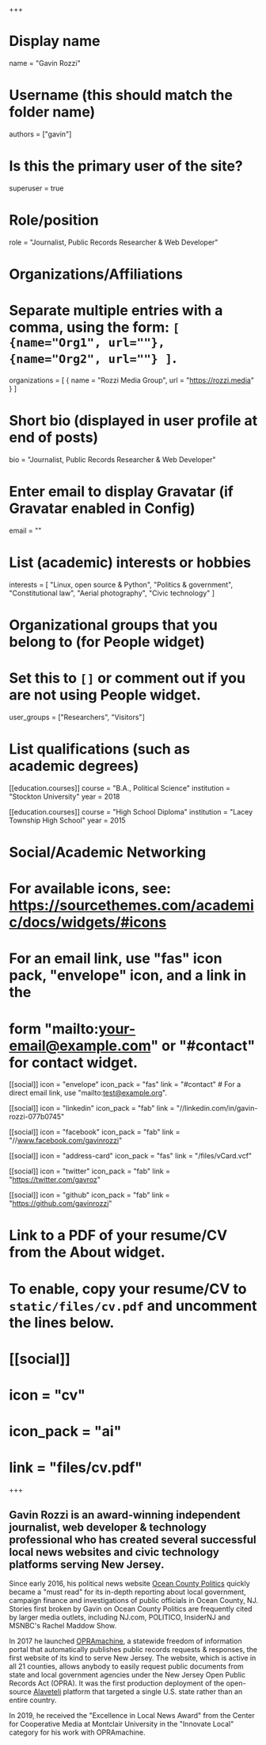 +++
# Display name
name = "Gavin Rozzi"

# Username (this should match the folder name)
authors = ["gavin"]

# Is this the primary user of the site?
superuser = true

# Role/position
role = "Journalist, Public Records Researcher & Web Developer"

# Organizations/Affiliations
#   Separate multiple entries with a comma, using the form: `[ {name="Org1", url=""}, {name="Org2", url=""} ]`.
organizations = [ { name = "Rozzi Media Group", url = "https://rozzi.media" } ]

# Short bio (displayed in user profile at end of posts)
bio = "Journalist, Public Records Researcher & Web Developer"

# Enter email to display Gravatar (if Gravatar enabled in Config)
email = ""

# List (academic) interests or hobbies
interests = [
  "Linux, open source & Python",
    "Politics & government",
    "Constitutional law",
    "Aerial photography",
    "Civic technology"
]

# Organizational groups that you belong to (for People widget)
#   Set this to `[]` or comment out if you are not using People widget.
user_groups = ["Researchers", "Visitors"]

# List qualifications (such as academic degrees)
[[education.courses]]
  course = "B.A., Political Science"
  institution = "Stockton University"
  year = 2018

[[education.courses]]
  course = "High School Diploma"
  institution = "Lacey Township High School"
  year = 2015

# Social/Academic Networking
# For available icons, see: https://sourcethemes.com/academic/docs/widgets/#icons
#   For an email link, use "fas" icon pack, "envelope" icon, and a link in the
#   form "mailto:your-email@example.com" or "#contact" for contact widget.

[[social]]
  icon = "envelope"
  icon_pack = "fas"
  link = "#contact"  # For a direct email link, use "mailto:test@example.org".

[[social]]
  icon = "linkedin"
  icon_pack = "fab"
  link = "//linkedin.com/in/gavin-rozzi-077b0745"

[[social]]
  icon = "facebook"
  icon_pack = "fab"
  link = "//www.facebook.com/gavinrozzi"

[[social]]
  icon = "address-card"
  icon_pack = "fas"
  link = "/files/vCard.vcf"

[[social]]
  icon = "twitter"
  icon_pack = "fab"
  link = "https://twitter.com/gavroz"

[[social]]
  icon = "github"
  icon_pack = "fab"
  link = "https://github.com/gavinrozzi"

# Link to a PDF of your resume/CV from the About widget.
# To enable, copy your resume/CV to `static/files/cv.pdf` and uncomment the lines below.
# [[social]]
#   icon = "cv"
#   icon_pack = "ai"
#   link = "files/cv.pdf"

+++

## <strong>Gavin Rozzi</strong> is an award-winning independent journalist, web developer & technology professional who has created several successful local news websites and civic technology platforms serving New Jersey. 

Since early 2016, his political news website [Ocean County Politics](https://politicsoc.com) quickly became a "must read" for its in-depth reporting about local government, campaign finance and investigations of public officials in Ocean County, NJ. Stories first broken by Gavin on Ocean County Politics are frequently cited by larger media outlets, including NJ.com, POLITICO, InsiderNJ and MSNBC's Rachel Maddow Show.

In 2017 he launched [OPRAmachine](https://opramachine.com/), a statewide freedom of information portal that automatically publishes public records requests & responses, the first website of its kind to serve New Jersey. The website, which is active in all 21 counties, allows anybody to easily request public documents from state and local government agencies under the New Jersey Open Public Records Act (OPRA).  It was the first production deployment of the open-source [Alaveteli](https://www.mysociety.org/2017/12/06/introducing-opramachine-tackling-political-corruption-in-new-jersey/) platform that targeted a single U.S. state rather than an entire country.

In 2019, he received the "Excellence in Local News Award" from the Center for Cooperative Media at Montclair University in the "Innovate Local" category for his work with OPRAmachine.
